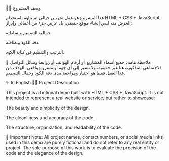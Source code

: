 👨‍💻 وصف المشروع

هذا المشروع هو عمل تجريبي خيالي تم بناؤه باستخدام HTML + CSS + JavaScript. الغرض منه ليس إنشاء موقع حقيقي، بل عرض جزء من أعمالي وإبراز:

جمالية التصميم وبساطته.

دقة الكود ونظافته.

الترتيب والتنظيم في كتابة الكود.

🔹 ملاحظة هامة:
جميع أسماء المشاريع أو أرقام الهواتف أو روابط وسائل التواصل الاجتماعي المذكورة هنا غير حقيقية، ولا تشير إلى أي جهة أو مشروع واقعي. الهدف من هذا العمل فقط هو اختبار ومراجعة مدى دقة الكود وجمال التصميم.

✨ In English
👨‍💻 Project Description

This project is a fictional demo built with HTML + CSS + JavaScript. It is not intended to represent a real website or service, but rather to showcase:

The beauty and simplicity of the design.

The cleanliness and accuracy of the code.

The structure, organization, and readability of the code.

🔹 Important Note:
All project names, contact numbers, or social media links used in this demo are purely fictional and do not refer to any real entity or project. The sole purpose of this work is to evaluate the precision of the code and the elegance of the design.
